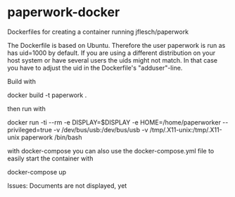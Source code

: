 # paperwork-docker
Dockerfiles for creating a container running jflesch/paperwork 


The Dockerfile is based on Ubuntu. Therefore the user paperwork is run as has uid=1000 by default. 
If you are using a different distribution on your host system or have several users the uids might
not match. In that case you have to adjust the uid in the Dockerfile's "adduser"-line.


Build with

docker build -t paperwork .

then run with

docker run -ti --rm  -e DISPLAY=$DISPLAY -e HOME=/home/paperworker --privileged=true -v /dev/bus/usb:/dev/bus/usb -v /tmp/.X11-unix:/tmp/.X11-unix paperwork /bin/bash

with docker-compose you can also use the docker-compose.yml file to easily start the container with

docker-compose up



Issues:
Documents are not displayed, yet
